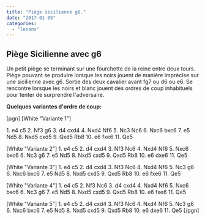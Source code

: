 ```yaml
---
title: "Piège sicilienne g6."
date: "2017-01-05"
categories: 
  - "lecons"
---
```


## Piège Sicilienne avec g6

Un petit piège se terminant sur une fourchette de la reine entre deux tours. Piège pouvant se produire lorsque les noirs jouent de manière imprécise sur une sicilienne avec g6. Sortie des deux cavalier avant fg7 ou d6 ou e6. Se rencontre lorsque les noirs et blanc jouent des ordres de coup inhabituels pour tenter de surprendre l'adversaire.

**Quelques variantes d'ordre de coup:**

\[pgn\] \[White "Variante 1"\]

1\. e4 c5 2. Nf3 g6 3. d4 cxd4 4. Nxd4 Nf6 5. Nc3 Nc6 6. Nxc6 bxc6 7. e5 Nd5 8. Nxd5 cxd5 9. Qxd5 Rb8 10. e6 fxe6 11. Qe5

\[White "Variante 2"\] 1. e4 c5 2. d4 cxd4 3. Nf3 Nc6 4. Nxd4 Nf6 5. Nxc6 bxc6 6. Nc3 g6 7. e5 Nd5 8. Nxd5 cxd5 9. Qxd5 Rb8 10. e6 dxe6 11. Qe5

\[White "Variante 3"\] 1. e4 c5 2. d4 cxd4 3. Nf3 Nc6 4. Nxd4 Nf6 5. Nc3 g6 6. Nxc6 bxc6 7. e5 Nd5 8. Nxd5 cxd5 9. Qxd5 Rb8 10. e6 fxe6 11. Qe5

\[White "Variante 4"\] 1. e4 c5 2. Nf3 Nc6 3. d4 cxd4 4. Nxd4 Nf6 5. Nxc6 bxc6 6. Nc3 g6 7. e5 Nd5 8. Nxd5 cxd5 9. Qxd5 Rb8 10. e6 fxe6 11. Qe5

\[White "Variante 5"\] 1. e4 c5 2. d4 cxd4 3. Nf3 Nc6 4. Nxd4 Nf6 5. Nc3 g6 6. Nxc6 bxc6 7. e5 Nd5 8. Nxd5 cxd5 9. Qxd5 Rb8 10. e6 dxe6 11. Qe5 \[/pgn\]
